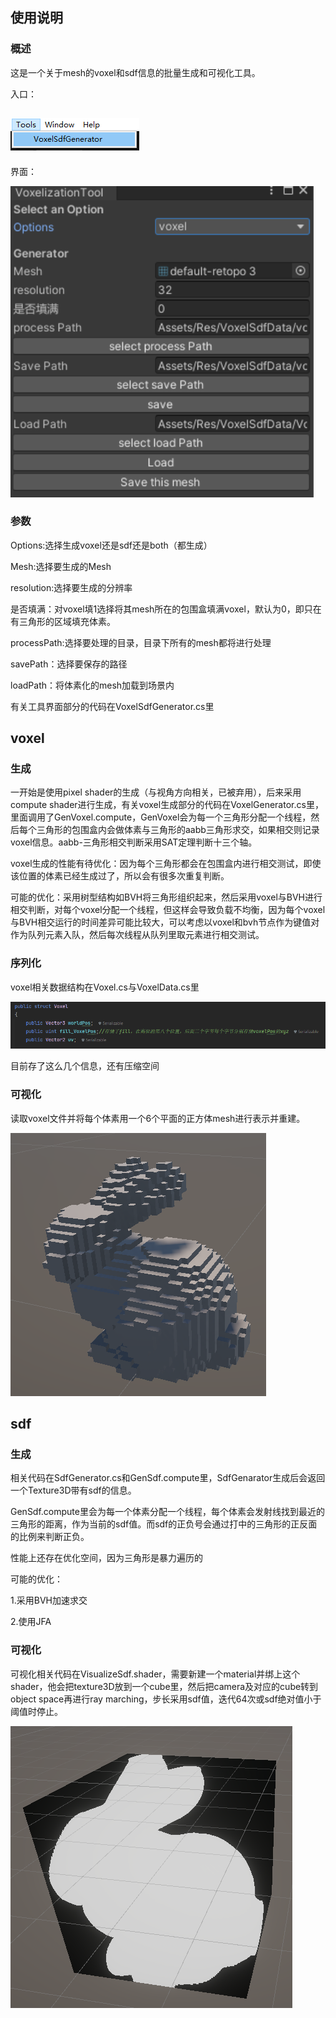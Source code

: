 ## 使用说明

### 概述

这是一个关于mesh的voxel和sdf信息的批量生成和可视化工具。

入口：     

##                               ![image-20240611143121672](images/image-20240611143121672.png)

界面：

<img src="images\image-20240611102942309.png" alt="image-20240611102942309" style="zoom:150%;" />

### 参数

Options:选择生成voxel还是sdf还是both（都生成）

Mesh:选择要生成的Mesh

resolution:选择要生成的分辨率

是否填满：对voxel填1选择将其mesh所在的包围盒填满voxel，默认为0，即只在有三角形的区域填充体素。

processPath:选择要处理的目录，目录下所有的mesh都将进行处理

savePath：选择要保存的路径

loadPath：将体素化的mesh加载到场景内

有关工具界面部分的代码在VoxelSdfGenerator.cs里

## voxel

### 生成

一开始是使用pixel shader的生成（与视角方向相关，已被弃用），后来采用compute shader进行生成，有关voxel生成部分的代码在VoxelGenerator.cs里，里面调用了GenVoxel.compute，GenVoxel会为每一个三角形分配一个线程，然后每个三角形的包围盒内会做体素与三角形的aabb三角形求交，如果相交则记录voxel信息。aabb-三角形相交判断采用SAT定理判断十三个轴。

voxel生成的性能有待优化：因为每个三角形都会在包围盒内进行相交测试，即使该位置的体素已经生成过了，所以会有很多次重复判断。

可能的优化：采用树型结构如BVH将三角形组织起来，然后采用voxel与BVH进行相交判断，对每个voxel分配一个线程，但这样会导致负载不均衡，因为每个voxel与BVH相交运行的时间差异可能比较大，可以考虑以voxel和bvh节点作为键值对作为队列元素入队，然后每次线程从队列里取元素进行相交测试。

### 序列化

voxel相关数据结构在Voxel.cs与VoxelData.cs里

![image-20240611113743425](images\image-20240611113743425.png)

目前存了这么几个信息，还有压缩空间

### 可视化

读取voxel文件并将每个体素用一个6个平面的正方体mesh进行表示并重建。

![image-20240611114308173](images\image-20240611114308173.png)

## sdf

### 生成

相关代码在SdfGenerator.cs和GenSdf.compute里，SdfGenarator生成后会返回一个Texture3D带有sdf的信息。

GenSdf.compute里会为每一个体素分配一个线程，每个体素会发射线找到最近的三角形的距离，作为当前的sdf值。而sdf的正负号会通过打中的三角形的正反面的比例来判断正负。

性能上还存在优化空间，因为三角形是暴力遍历的

可能的优化：

1.采用BVH加速求交

2.使用JFA

### 可视化

可视化相关代码在VisualizeSdf.shader，需要新建一个material并绑上这个shader，他会把texture3D放到一个cube里，然后把camera及对应的cube转到object space再进行ray marching，步长采用sdf值，迭代64次或sdf绝对值小于阈值时停止。

![image-20240611121736983](images\image-20240611121736983.png)